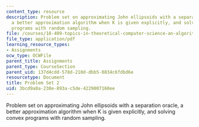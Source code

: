 ```yaml
---
content_type: resource
description: Problem set on approximating John ellipsoids with a separation oracle,
  a better approximation algorithm when K is given explicitly, and solving convex
  programs with random sampling.
file: /courses/18-409-topics-in-theoretical-computer-science-an-algorithmists-toolkit-fall-2009/3bcd9a8a230e893ac5de4229007160ee_MIT18_409F09_ps2.pdf
file_type: application/pdf
learning_resource_types:
- Assignments
ocw_type: OCWFile
parent_title: Assignments
parent_type: CourseSection
parent_uid: 137d4cdd-578d-210d-dbb5-0834c6fdbd6e
resourcetype: Document
title: Problem Set 2
uid: 3bcd9a8a-230e-893a-c5de-4229007160ee
---
```

Problem set on approximating John ellipsoids with a separation oracle, a better approximation algorithm when K is given explicitly, and solving convex programs with random sampling.

